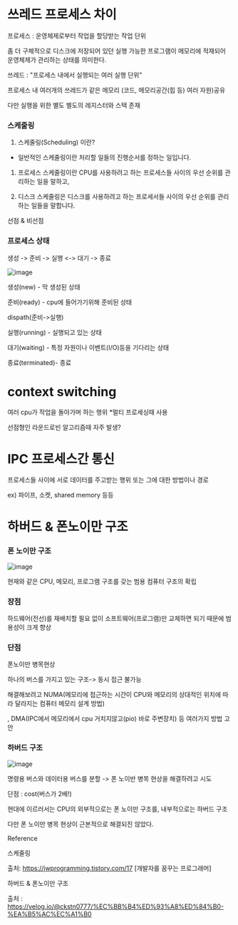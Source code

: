 # 쓰레드 프로세스 차이 

프로세스 : 운영체제로부터 작업을 할당받는 작업 단위 

좀 더 구체적으로 디스크에 저장되어 있던 실행 가능한 프로그램이 메모리에 적재되어 운영체제가 관리하는 상태를 의미한다.
 
쓰레드 : "프로세스 내에서 실행되는 여러 실행 단위"

프로세스 내 여러개의 쓰레드가 같은 메모리 (코드, 메모리공간(힙 등) 여러 자원)공유

다만 실행을 위한 별도 별도의 레지스터와 스택 존재 

### 스케줄링
1) 스케줄링(Scheduling) 이란?

- 일반적인 스케줄링이란 처리할 일들의 진행순서를 정하는 일입니다. 

1) 프로세스 스케줄링이란 CPU를 사용하려고 하는 프로세스들 사이의 우선 순위를 관리하는 일을 말하고, 

2) 디스크 스케줄링은 디스크를 사용하려고 하는 프로세서들 사이의 우선 순위를 관리하는 일들을 말합니다. 

선점 & 비선점

### 프로세스 상태

생성 -> 준비 -> 실행 <-> 대기 -> 종료

![image](https://user-images.githubusercontent.com/40421183/127843123-6361c482-25e5-414d-b586-28bff67639d2.png)

생성(new) - 막 생성된 상태

준비(ready) - cpu에 들어가기위해 준비된 상태

dispath(준비->실행)

실행(running) - 실행되고 있는 상태

대기(waiting) - 특정 자원이나 이벤트(I/O)등을 기다리는 상태

종료(terminated)-  종료

# context switching 

여러 cpu가 작업을 돌아가며 하는 행위
*멀티 프로세싱때 사용

선점형인 라운드로빈 알고리즘때 자주 발생? 

# IPC 프로세스간 통신

프로세스들 사이에 서로 데이터를 주고받는 행위 또는 그에 대한 방법이나 경로

ex) 파이프, 소켓, shared memory 등등

# 하버드 & 폰노이만 구조

### 폰 노이만 구조

![image](https://user-images.githubusercontent.com/40421183/127840789-724dba6c-c93a-4a0e-9d37-d322dac7048e.png)

현재와 같은 CPU, 메모리, 프로그램 구조를 갖는 범용 컴퓨터 구조의 확립

### 장점 

하드웨어(전선)를 재배치할 필요 없이 소프트웨어(프로그램)만 교체하면 되기 때문에 범용성이 크게 향상

### 단점 

폰노이만 병목현상

하나의 버스를 가지고 있는 구조-> 동시 접근 불가능

해결해보려고  NUMA(메모리에 접근하는 시간이 CPU와 메모리의 상대적인 위치에 따라 달라지는 컴퓨터 메모리 설계 방법)

, DMA(IPC에서 메모리에서 cpu 거치지않고(pio) 바로 주변장치) 등 여러가지 방법 고안 

### 하버드 구조 

![image](https://user-images.githubusercontent.com/40421183/127841696-845e467e-021d-452c-9f13-27bba40b1e27.png)

명령용 버스와 데이터용 버스를 분할 -> 폰 노이반 병목 현상을 해결하려고 시도

단점 : cost(버스가 2배!) 

현대에 이르러서는 CPU의 외부적으로는 폰 노이만 구조를, 내부적으로는 하버드 구조

다만 폰 노이만 병목 현상이 근본적으로 해결되진 않았다.




Reference

스케줄링 

출처: https://jwprogramming.tistory.com/17 [개발자를 꿈꾸는 프로그래머]

하버드 & 폰노이만 구조 

출처 : https://velog.io/@ckstn0777/%EC%BB%B4%ED%93%A8%ED%84%B0-%EA%B5%AC%EC%A1%B0

